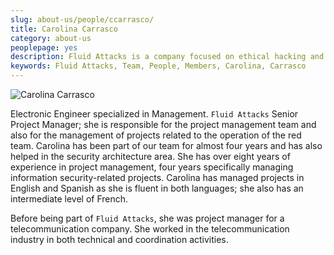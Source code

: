 ```yaml
---
slug: about-us/people/ccarrasco/
title: Carolina Carrasco
category: about-us
peoplepage: yes
description: Fluid Attacks is a company focused on ethical hacking and pentesting in applications with over 18 year of experience providing our services to the Colombian market. The purpose of this page is to present a small overview about the experience, education and achievements of Carolina Carrasco.
keywords: Fluid Attacks, Team, People, Members, Carolina, Carrasco
---
```


<div class="imgblock">

![Carolina
Carrasco](https://res.cloudinary.com/fluid-attacks/image/upload/v1620228142/airs/about-us/people/ccarrasco_esazxk.webp)

</div>

Electronic Engineer specialized in Management. `Fluid Attacks` Senior
Project Manager; she is responsible for the project management team and
also for the management of projects related to the operation of the red
team. Carolina has been part of our team for almost four years and has
also helped in the security architecture area. She has over eight years
of experience in project management, four years specifically managing
information security-related projects. Carolina has managed projects in
English and Spanish as she is fluent in both languages; she also has an
intermediate level of French.

Before being part of `Fluid Attacks`, she was project manager for a
telecommunication company. She worked in the telecommunication industry
in both technical and coordination activities.
